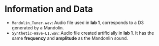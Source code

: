# Information and Data

* `Mandolin_Tuner.wav`: Audio file used in **lab 1**, corresponds to a D3 generated by a Mandolin.
* `Synthetic-Wave-L1.wav`: Audio file created artificially in **lab 1**. It has the same **frequency** and **amplitude** as the Mandonlin sound.
